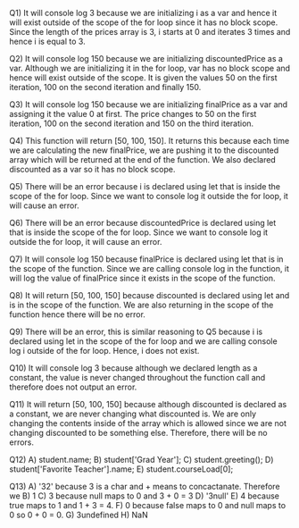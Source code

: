 Q1) It will console log 3 because we are initializing i as a var and hence it will exist outside of the scope of the for loop since it has no block scope. Since the length of the prices array is 3, i starts at 0 and iterates 3 times and hence i is equal to 3.

Q2) It will console log 150 because we are initializing discountedPrice as a var. Although we are initializing it in the for loop, var has no block scope and hence will exist outside of the scope. It is given the values 50 on the first iteration, 100 on the second iteration and finally 150.

Q3) It will console log 150 because we are initializing finalPrice as a var and assigning it the value 0 at first. The price changes to 50 on the first iteration, 100 on the second iteration and 150 on the third iteration.

Q4) This function will return [50, 100, 150]. It returns this because each time we are calculating the new finalPrice, we are pushing it to the discounted array which will be returned at the end of the function. We also declared discounted as a var so it has no block scope.

Q5) There will be an error because i is declared using let that is inside the scope of the for loop. Since we want to console log it outside the for loop, it will cause an error.

Q6) There will be an error because discountedPrice is declared using let that is inside the scope of the for loop. Since we want to console log it outside the for loop, it will cause an error.

Q7) It will console log 150 because finalPrice is declared using let that is in the scope of the function. Since we are calling console log in the function, it will log the value of finalPrice since it exists in the scope of the function.

Q8) It will return [50, 100, 150] because discounted is declared using let and is in the scope of the function. We are also returning in the scope of the function hence there will be no error.

Q9) There will be an error, this is similar reasoning to Q5 because i is declared using let in the scope of the for loop and we are calling console log i outside of the for loop. Hence, i does not exist.

Q10) It will console log 3 because although we declared length as a constant, the value is never changed throughout the function call and therefore does not output an error.

Q11) It will return [50, 100, 150] because although discounted is declared as a constant, we are never changing what discounted is. We are only changing the contents inside of the array which is allowed since we are not changing discounted to be something else. Therefore, there will be no errors.

Q12) 
A) student.name;
B) student['Grad Year'];
C) student.greeting();
D) student['Favorite Teacher'].name;
E) student.courseLoad[0];

Q13)
A) '32' because 3 is a char and + means to concactanate. Therefore we 
B) 1
C) 3 because null maps to 0 and 3 + 0 = 3
D) '3null' 
E) 4 because true maps to 1 and 1 + 3 = 4.
F) 0 because false maps to 0 and null maps to 0 so 0 + 0 = 0.
G) 3undefined 
H) NaN 